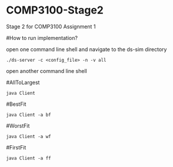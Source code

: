 # COMP3100-Stage2
Stage 2 for COMP3100 Assignment 1

#How to run implementation?

open one command line shell and navigate to the ds-sim directory 

`./ds-server -c <config_file> -n -v all` 

open another command line shell 

#AllToLargest

`java Client`

#BestFit 

`java Client -a bf`

#WorstFit 

`java Client -a wf`

#FirstFit 

`java Client -a ff`



